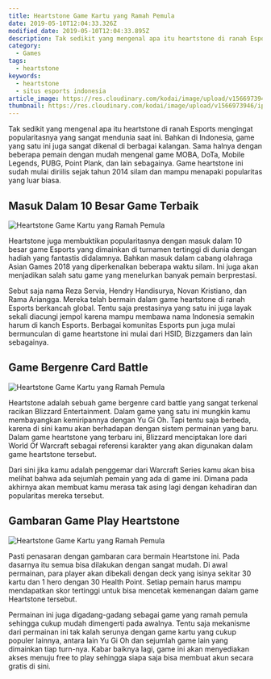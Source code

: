 ```yaml
---
title: Heartstone Game Kartu yang Ramah Pemula
date: 2019-05-10T12:04:33.326Z
modified_date: 2019-05-10T12:04:33.895Z
description: Tak sedikit yang mengenal apa itu heartstone di ranah Esports mengingat popularitasnya yang sangat mendunia saat ini
category:
  - Games
tags:
  - heartstone
keywords:
  - heartstone
  - situs esports indonesia
article_image: https://res.cloudinary.com/kodai/image/upload/v1566973946/ip/heartstone-game-kartu-yang-ramah-pemula-2.jpg
thumbnail: https://res.cloudinary.com/kodai/image/upload/v1566973946/ip/heartstone-game-kartu-yang-ramah-pemula-2-015.jpg
---
```

Tak sedikit yang mengenal apa itu heartstone di ranah Esports mengingat popularitasnya yang sangat mendunia saat ini. Bahkan di Indonesia, game yang satu ini juga sangat dikenal di berbagai kalangan. Sama halnya dengan beberapa pemain dengan mudah mengenal game MOBA, DoTa, Mobile Legends, PUBG, Point Plank, dan lain sebagainya. Game heartstone ini sudah mulai diriilis sejak tahun 2014 silam dan mampu menapaki popularitas yang luar biasa.



## Masuk Dalam 10 Besar Game Terbaik

![Heartstone Game Kartu yang Ramah Pemula](https://res.cloudinary.com/kodai/image/upload/v1566973946/ip/heartstone-game-kartu-yang-ramah-pemula-2.jpg)

Heartstone juga membuktikan popularitasnya dengan masuk dalam 10 besar game Esports yang dimainkan di turnamen tertinggi di dunia dengan hadiah yang fantastis didalamnya. Bahkan masuk dalam cabang olahraga Asian Games 2018 yang diperkenalkan beberapa waktu silam. Ini juga akan menjadikan salah satu game yang menelurkan banyak pemain berprestasi.

Sebut saja nama Reza Servia, Hendry Handisurya, Novan Kristiano, dan Rama Ariangga. Mereka telah bermain dalam game heartstone di ranah Esports berkancah global. Tentu saja prestasinya yang satu ini juga layak sekali diacungi jempol karena mampu membawa nama Indonesia semakin harum di kanch Esports. Berbagai komunitas Esports pun juga mulai bermunculan di game heartstone ini mulai dari HSID, Bizzgamers dan lain sebagainya.



## Game Bergenre Card Battle

![Heartstone Game Kartu yang Ramah Pemula](https://res.cloudinary.com/kodai/image/upload/v1566973947/ip/heartstone-game-kartu-yang-ramah-pemula-3.jpg)

Heartstone adalah sebuah game bergenre card battle yang sangat terkenal racikan Blizzard Entertainment. Dalam game yang satu ini mungkin kamu membayangkan kemiripannya dengan Yu Gi Oh. Tapi tentu saja berbeda, karena di sini kamu akan berhadapan dengan sistem permainan yang baru. Dalam game heartstone yang terbaru ini, Blizzard menciptakan lore dari World Of Warcraft sebagai referensi karakter yang akan digunakan dalam game heartstone tersebut.

Dari sini jika kamu adalah penggemar dari Warcraft Series kamu akan bisa melihat bahwa ada sejumlah pemain yang ada di game ini. Dimana pada akhirnya akan membuat kamu merasa tak asing lagi dengan kehadiran dan popularitas mereka tersebut.



## Gambaran Game Play Heartstone

![Heartstone Game Kartu yang Ramah Pemula](https://res.cloudinary.com/kodai/image/upload/v1566973946/ip/heartstone-game-kartu-yang-ramah-pemula-1.jpg)

Pasti penasaran dengan gambaran cara bermain Heartstone ini. Pada dasarnya itu semua bisa dilakukan dengan sangat mudah. Di awal permainan, para player akan dibekali dengan deck yang isinya sekitar 30 kartu dan 1 hero dengan 30 Health Point. Setiap pemain harus mampu mendapatkan skor tertinggi untuk bisa mencetak kemenangan dalam game Heartstone tersebut.

Permainan ini juga digadang-gadang sebagai game yang ramah pemula sehingga cukup mudah dimengerti pada awalnya. Tentu saja mekanisme dari permainan ini tak kalah serunya dengan game kartu yang cukup populer lainnya, antara lain Yu Gi Oh dan sejumlah game lain yang dimainkan tiap turn-nya. Kabar baiknya lagi, game ini akan menyediakan akses menuju free to play sehingga siapa saja bisa membuat akun secara gratis di sini.
